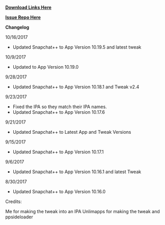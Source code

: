 **[Download Links Here](https://github.com/JMccormick264/SnapPP/releases)**

**[Issue Repo Here](https://github.com/eni9889/SC-PP-ISSUES)**

**Changelog**

10/16/2017

 - Updated Snapchat++ to App Version 10.19.5 and latest tweak


10/9/2017

 - Updated to App Version 10.19.0

9/28/2017

 - Updated Snapchat++ to App Version 10.18.1 and Tweak v2.4

9/23/2017

 - Fixed the IPA so they match their IPA names.
 - Updated Snapchat++ to App Version 10.17.6

9/21/2017

 - Updated Snapchat++ to Latest App and Tweak Versions

9/15/2017

 - Updated Snapchat++ to App Version 10.17.1

 9/6/2017

  - Updated Snapchat++ to App Version 10.16.1 and latest Tweak

8/30/2017

 - Updated Snapchat++ to App Version 10.16.0


Credits:

Me for making the tweak into an IPA
Unlimapps for making the tweak and ppsideloader
